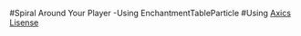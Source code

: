 #Spiral Around Your Player
-Using EnchantmentTableParticle
#Using [Axics Lisense](https://github.com/axicsnetwork/Axics-License/blob/master/ViewLicense/README.md)

